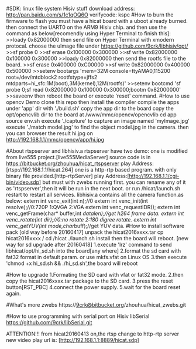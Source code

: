 #SDK:
	linux
	file system
	Hisiv stuff
	download address: http://pan.baidu.com/s/1c1qOQ6O  verifycode: kspc
#How to burn the firmware to flash
	you must have a hicat board with a uboot already burned.
	then connect the UART0 on the ARM9 Hisiv chip. and then use the command as below[recomendly using Hyper Terminal to finish this]:
	>>loady 0x82000000
	then send file on Hyper Terminal with xmodern protocal. choose the uImage file under https://github.com/9crk/libhisiv/opt/
	>>sf probe 0
	>>sf erase 0x100000 0x300000
	>>sf write 0x82000000 0x100000 0x300000
	>>loady 0x82000000
	then send the rootfs file to the board.
	>>sf erase 0x400000 0xC00000
	>>sf write 0x82000000 0x400000 0x500000
	>>setenv bootargs 'mem=32M console=ttyAMA0,115200 root=/dev/mtdblock2 rootfstype=jffs2 mtdparts=hi_sfc:1M(boot),3M(kernel),12M(rootfs)'
	>>setenv bootcmd 'sf probe 0;sf read 0x82000000 0x100000 0x300000;bootm 0x82000000'	
	>>saveenv
	then reboot the board or execute 'reset' command.
#How to use opencv Demo
	clone this repo
	then install the compiler
	compile the apps under 'app' dir with './build.sh'
	copy the app dir to the board
	copy the opt/opencvlib dir to the board at /www/mmc/opencv/opencvlib
	cd app
	source env.sh
	execute './capture' to capture an image named 'myImage.jpg'
	execute './match model.jpg' to find the object model.jpg in the camera.
	then you can browser the result hi.jpg on http://192.168.1.1/mmc/opencv/app/hi.jpg

#About rtspserver and libhisiv.a
	rtspserver have two demo:
		one is modified from live555 project.[live555MediaServer]
			source code is in https://bitbucket.org/zhouhua/hicat_rtspserver
			play Address:[rtsp://192.168.1.1/hicat.264]
		one is a http-rtp based program. with only binary file provided.[http-rtpServer]
			play Address:[http://192.168.1.1/cgi-bin/video.sdp] but must with zwebs running first.
		you can rename any of it as 'rtspserver',then it will be run in the next boot. or run /hicat/launch.sh restart to restart all services.
	libhisiv.a contains all the camera function.as below:
		extern int venc_exit(int n);//0 
		extern int venc_init(int resolve);//0:720P 1:QVGA 2:VGA
		extern int venc_requestIDR();
		extern int venc_getFrame(char* buffer,int *datalen);//get h264 frame data.
		extern int venc_rotate(int dir);//0:no rotate 2:180 digree rotate.
		extern int venc_getYUV(int mode,char*buff);//get YUV data.
#How to install software pack
[old way before 20160417]
	unpack the hicat2016xxxx.tar
	cp hicat2016xxxx /
	cd /hicat
	./launch.sh install
	then the board will reboot.
[new way for sd upgrade after 20160418]
	1.execute 'lrz' command to send libhicat/opt/hi_sd.sh into the board[any where]
    2.format the sd card with fat32 format in default param. or use mkfs.vfat on Linux OS
	3.then execute 'chmod +x hi_sd.sh && ./hi_sd.sh',the board will reboot

#How to upgrade
	1.Formating the SD card with vfat or fat32 mode.
	2.then copy the hicat2016xxxx.tar package to the SD card.
	3.press the reset button[RST_PBC]
	4.connect the power supply.
	5.wait for the board reset again.
	
#What's more
	zwebs	https://9crk@bitbucket.org/zhouhua/hicat_zwebs.git

#How to use programming with serial port on Hisiv
	libSerial https://github.com/9crk/libSerial.git
	


ATTENTION!!! from hicat20160413 on,the rtsp change to http-rtp server
new video play url is: [http://192.168.1.1:8889/hicat.sdp]


